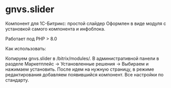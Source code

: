 # gnvs.slider
Компонент для 1С-Битрикс: простой слайдер 
Оформлен в виде модуля с установкой самого компонента и инфоблока.

Работает под PHP > 8.0

Как использовать:

Копируем gnvs.slider в /bitrix/modules/.
В административной панели в разделе Маркетплейс -> Установленные решения -> Выбираем и нажимаем установить.
После идем на нужную страницу, в режиме редактирования добавляем появившийся компонент.
Все настройки по стандарту.

